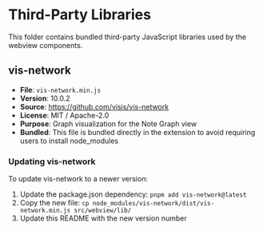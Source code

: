 # Third-Party Libraries

This folder contains bundled third-party JavaScript libraries used by the webview components.

## vis-network

- **File**: `vis-network.min.js`
- **Version**: 10.0.2
- **Source**: https://github.com/visjs/vis-network
- **License**: MIT / Apache-2.0
- **Purpose**: Graph visualization for the Note Graph view
- **Bundled**: This file is bundled directly in the extension to avoid requiring users to install node_modules

### Updating vis-network

To update vis-network to a newer version:

1. Update the package.json dependency: `pnpm add vis-network@latest`
2. Copy the new file: `cp node_modules/vis-network/dist/vis-network.min.js src/webview/lib/`
3. Update this README with the new version number
